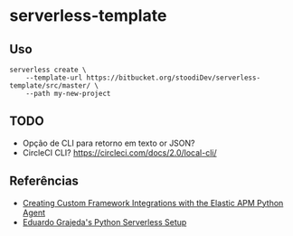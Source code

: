 # serverless-template

## Uso

```
serverless create \
    --template-url https://bitbucket.org/stoodiDev/serverless-template/src/master/ \
    --path my-new-project
```

## TODO

- Opção de CLI para retorno em texto or JSON?
- CircleCI CLI? <https://circleci.com/docs/2.0/local-cli/>

## Referências

- [Creating Custom Framework Integrations with the Elastic APM Python Agent](https://hk.saowen.com/a/f390df2115e49bd7928503e60a189234b09f56ea305934cd39821d0a1327652f)
- [Eduardo Grajeda's Python Serverless Setup](https://dev.to/egrajeda/my-python-serverless-setup-ca1)
